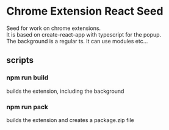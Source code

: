 # Chrome Extension React Seed
Seed for work on chrome extensions.  
It is based on create-react-app with typescript for the popup.  
The background is a regular ts. It can use modules etc...



## scripts
### npm run build
builds the extension, including the background

### npm run pack
builds the extension and creates a package.zip file